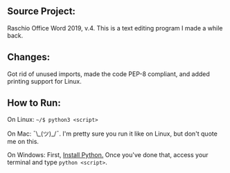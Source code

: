 ## Source Project:

Raschio Office Word 2019, v.4. This is a text editing program I made a while back.

## Changes:

Got rid of unused imports, made the code PEP-8 compliant, and added printing support for Linux.

## How to Run:

On Linux: `~/$ python3 <script>`

On Mac: ¯\\\_(ツ)\_/¯. I'm pretty sure you run it like on Linux, but don't quote me on this.

On Windows: First, [Install Python.](https://www.python.org/downloads/windows/) Once you've done that, access your terminal and type `python <script>`.